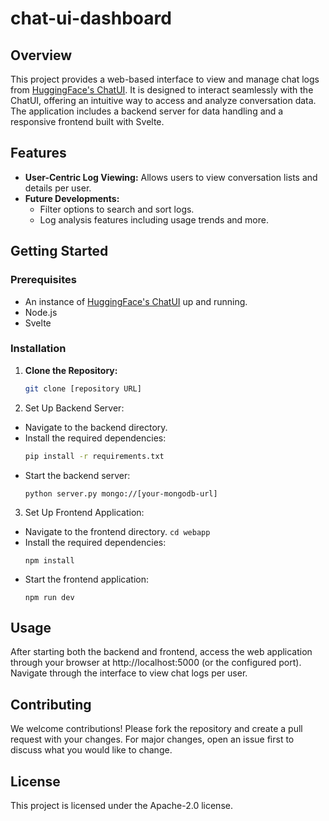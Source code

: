 # chat-ui-dashboard

## Overview
This project provides a web-based interface to view and manage chat logs from [HuggingFace's ChatUI](https://github.com/huggingface/chat-ui). It is designed to interact seamlessly with the ChatUI, offering an intuitive way to access and analyze conversation data. The application includes a backend server for data handling and a responsive frontend built with Svelte.

## Features
- **User-Centric Log Viewing:** Allows users to view conversation lists and details per user.
- **Future Developments:**
  - Filter options to search and sort logs.
  - Log analysis features including usage trends and more.

## Getting Started

### Prerequisites
- An instance of [HuggingFace's ChatUI](https://github.com/huggingface/chat-ui) up and running.
- Node.js
- Svelte

### Installation

1. **Clone the Repository:**
   ```bash
   git clone [repository URL]
   ```

2. Set Up Backend Server:
- Navigate to the backend directory.
- Install the required dependencies:
  ```bash
  pip install -r requirements.txt
  ```
- Start the backend server:
  ```
  python server.py mongo://[your-mongodb-url]
  ```

3. Set Up Frontend Application:
- Navigate to the frontend directory.
  ```cd webapp```
- Install the required dependencies:
  ```
  npm install
  ```
- Start the frontend application:
  ```
  npm run dev
  ```

## Usage
After starting both the backend and frontend, access the web application through your browser at http://localhost:5000 (or the configured port). Navigate through the interface to view chat logs per user.

## Contributing
We welcome contributions! Please fork the repository and create a pull request with your changes. For major changes, open an issue first to discuss what you would like to change.

## License
This project is licensed under the Apache-2.0 license.
